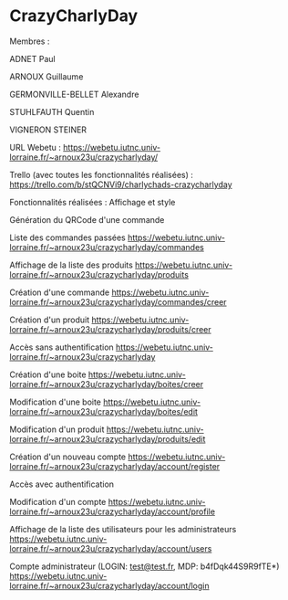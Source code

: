 # CrazyCharlyDay

Membres : 

ADNET Paul 

ARNOUX Guillaume

GERMONVILLE-BELLET Alexandre

STUHLFAUTH Quentin

VIGNERON STEINER

URL Webetu : https://webetu.iutnc.univ-lorraine.fr/~arnoux23u/crazycharlyday/


Trello (avec toutes les fonctionnalités réalisées) : https://trello.com/b/stQCNVi9/charlychads-crazycharlyday

Fonctionnalités réalisées : 
Affichage et style

Génération du QRCode d'une commande

Liste des commandes passées https://webetu.iutnc.univ-lorraine.fr/~arnoux23u/crazycharlyday/commandes

Affichage de la liste des produits https://webetu.iutnc.univ-lorraine.fr/~arnoux23u/crazycharlyday/produits

Création d'une commande https://webetu.iutnc.univ-lorraine.fr/~arnoux23u/crazycharlyday/commandes/creer

Création d'un produit https://webetu.iutnc.univ-lorraine.fr/~arnoux23u/crazycharlyday/produits/creer

Accès sans authentification https://webetu.iutnc.univ-lorraine.fr/~arnoux23u/crazycharlyday

Création d'une boite https://webetu.iutnc.univ-lorraine.fr/~arnoux23u/crazycharlyday/boites/creer

Modification d'une boite https://webetu.iutnc.univ-lorraine.fr/~arnoux23u/crazycharlyday/boites/edit

Modification d'un produit https://webetu.iutnc.univ-lorraine.fr/~arnoux23u/crazycharlyday/produits/edit

Création d'un nouveau compte https://webetu.iutnc.univ-lorraine.fr/~arnoux23u/crazycharlyday/account/register

Accès avec authentification

Modification d'un compte https://webetu.iutnc.univ-lorraine.fr/~arnoux23u/crazycharlyday/account/profile

Affichage de la liste des utilisateurs pour les administrateurs https://webetu.iutnc.univ-lorraine.fr/~arnoux23u/crazycharlyday/account/users

Compte administrateur (LOGIN: test@test.fr, MDP: b4fDqk44S9R9fTE*) https://webetu.iutnc.univ-lorraine.fr/~arnoux23u/crazycharlyday/account/login



